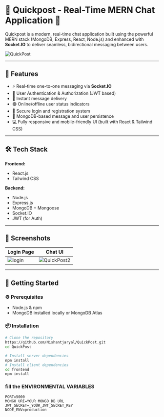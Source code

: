 # 🚀 Quickpost - Real-Time MERN Chat Application 💬

Quickpost is a modern, real-time chat application built using the powerful MERN stack (MongoDB, Express, React, Node.js) and enhanced with **Socket.IO** to deliver seamless, bidirectional messaging between users.


![QuickPost](https://github.com/user-attachments/assets/44b81295-b2df-4aa2-be66-2b1f974d351c)


---

## 🌟 Features

- ⚡ Real-time one-to-one messaging via **Socket.IO**
- 👥 User Authentication & Authorization (JWT based)
- 💬 Instant message delivery
- 🟢 Online/offline user status indicators
- 🔐 Secure login and registration system
- 🧠 MongoDB-based message and user persistence
- 💻 Fully responsive and mobile-friendly UI (built with React & Tailwind CSS)

---

## 🛠️ Tech Stack

**Frontend:**
- React.js
- Tailwind CSS

**Backend:**
- Node.js
- Express.js
- MongoDB + Mongoose
- Socket.IO
- JWT (for Auth)

---

## 📸 Screenshots


| Login Page | Chat UI |
|------------|---------|
|![login](https://github.com/user-attachments/assets/ce382b2d-02b0-4b03-88ea-b437a57be932)|![QuickPost2](https://github.com/user-attachments/assets/30e0a936-b53a-4e06-8c55-b82b5795eb59)|

---

## 🚀 Getting Started

### ⚙️ Prerequisites

- Node.js & npm
- MongoDB installed locally or MongoDB Atlas

### 📦 Installation

```bash
# Clone the repository
https://github.com/Nishantjaryal/QuickPost.git
cd QuickPost

# Install server dependencies
npm install
# Install client dependencies
cd frontend
npm install

```
### fill the ENVIRONMENTAL VARIABLES
```
PORT=5000
MONGO_URI=YOUR_MONGO_DB_URL
JWT_SECRET=_YOUR_JWT_SECRET_KEY
NODE_ENV=production
```
